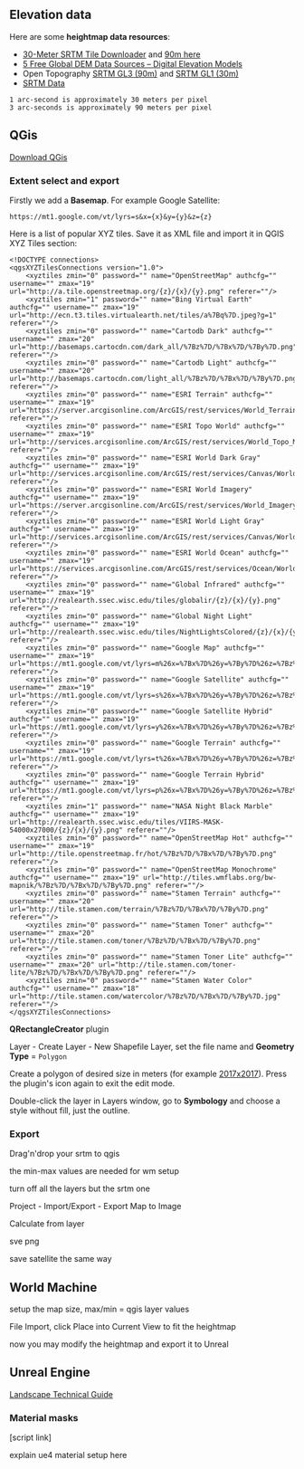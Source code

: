 
## Elevation data

Here are some __heightmap data resources__:

- [30-Meter SRTM Tile Downloader](https://dwtkns.com/srtm30m/) and [90m here](http://dwtkns.com/srtm/)
- [5 Free Global DEM Data Sources – Digital Elevation Models](https://gisgeography.com/free-global-dem-data-sources/)
- Open Topography [SRTM GL3 (90m)](http://opentopo.sdsc.edu/raster?opentopoID=OTSRTM.042013.4326.1) and [SRTM GL1 (30m)](http://opentopo.sdsc.edu/raster?opentopoID=OTSRTM.082015.4326.1)
- [SRTM Data](http://srtm.csi.cgiar.org/srtmdata/)

```
1 arc-second is approximately 30 meters per pixel
3 arc-seconds is approximately 90 meters per pixel
```

## QGis

[Download QGis](https://qgis.org/en/site/forusers/download.html)

### Extent select and export

Firstly we add a __Basemap__. For example Google Satellite:
```
https://mt1.google.com/vt/lyrs=s&x={x}&y={y}&z={z}
```

Here is a list of popular XYZ tiles. Save it as XML file and import it in QGIS XYZ Tiles section:
```
<!DOCTYPE connections>
<qgsXYZTilesConnections version="1.0">
    <xyztiles zmin="0" password="" name="OpenStreetMap" authcfg="" username="" zmax="19" url="http://a.tile.openstreetmap.org/{z}/{x}/{y}.png" referer=""/>
    <xyztiles zmin="1" password="" name="Bing Virtual Earth" authcfg="" username="" zmax="19" url="http://ecn.t3.tiles.virtualearth.net/tiles/a%7Bq%7D.jpeg?g=1" referer=""/>
    <xyztiles zmin="0" password="" name="Cartodb Dark" authcfg="" username="" zmax="20" url="http://basemaps.cartocdn.com/dark_all/%7Bz%7D/%7Bx%7D/%7By%7D.png" referer=""/>
    <xyztiles zmin="0" password="" name="Cartodb Light" authcfg="" username="" zmax="20" url="http://basemaps.cartocdn.com/light_all/%7Bz%7D/%7Bx%7D/%7By%7D.png" referer=""/>
    <xyztiles zmin="0" password="" name="ESRI Terrain" authcfg="" username="" zmax="19" url="https://server.arcgisonline.com/ArcGIS/rest/services/World_Terrain_Base/MapServer/tile/%7Bz%7D/%7By%7D/%7Bx%7D" referer=""/>
    <xyztiles zmin="0" password="" name="ESRI Topo World" authcfg="" username="" zmax="19" url="http://services.arcgisonline.com/ArcGIS/rest/services/World_Topo_Map/MapServer/tile/%7Bz%7D/%7By%7D/%7Bx%7D" referer=""/>
    <xyztiles zmin="0" password="" name="ESRI World Dark Gray" authcfg="" username="" zmax="19" url="http://services.arcgisonline.com/ArcGIS/rest/services/Canvas/World_Dark_Gray_Base/MapServer/tile/%7Bz%7D/%7By%7D/%7Bx%7D" referer=""/>
    <xyztiles zmin="0" password="" name="ESRI World Imagery" authcfg="" username="" zmax="19" url="https://server.arcgisonline.com/ArcGIS/rest/services/World_Imagery/MapServer/tile/%7Bz%7D/%7By%7D/%7Bx%7D" referer=""/>
    <xyztiles zmin="0" password="" name="ESRI World Light Gray" authcfg="" username="" zmax="19" url="http://services.arcgisonline.com/ArcGIS/rest/services/Canvas/World_Light_Gray_Base/MapServer/tile/%7Bz%7D/%7By%7D/%7Bx%7D" referer=""/>
    <xyztiles zmin="0" password="" name="ESRI World Ocean" authcfg="" username="" zmax="19" url="https://services.arcgisonline.com/ArcGIS/rest/services/Ocean/World_Ocean_Base/MapServer/tile/%7Bz%7D/%7By%7D/%7Bx%7D" referer=""/>
    <xyztiles zmin="0" password="" name="Global Infrared" authcfg="" username="" zmax="19" url="http://realearth.ssec.wisc.edu/tiles/globalir/{z}/{x}/{y}.png" referer=""/>
    <xyztiles zmin="0" password="" name="Global Night Light" authcfg="" username="" zmax="19" url="http://realearth.ssec.wisc.edu/tiles/NightLightsColored/{z}/{x}/{y}.png" referer=""/>
    <xyztiles zmin="0" password="" name="Google Map" authcfg="" username="" zmax="19" url="https://mt1.google.com/vt/lyrs=m%26x=%7Bx%7D%26y=%7By%7D%26z=%7Bz%7D" referer=""/>
    <xyztiles zmin="0" password="" name="Google Satellite" authcfg="" username="" zmax="19" url="https://mt1.google.com/vt/lyrs=s%26x=%7Bx%7D%26y=%7By%7D%26z=%7Bz%7D" referer=""/>
    <xyztiles zmin="0" password="" name="Google Satellite Hybrid" authcfg="" username="" zmax="19" url="https://mt1.google.com/vt/lyrs=y%26x=%7Bx%7D%26y=%7By%7D%26z=%7Bz%7D" referer=""/>
    <xyztiles zmin="0" password="" name="Google Terrain" authcfg="" username="" zmax="19" url="https://mt1.google.com/vt/lyrs=t%26x=%7Bx%7D%26y=%7By%7D%26z=%7Bz%7D" referer=""/>
    <xyztiles zmin="0" password="" name="Google Terrain Hybrid" authcfg="" username="" zmax="19" url="https://mt1.google.com/vt/lyrs=p%26x=%7Bx%7D%26y=%7By%7D%26z=%7Bz%7D" referer=""/>
    <xyztiles zmin="1" password="" name="NASA Night Black Marble" authcfg="" username="" zmax="19" url="http://realearth.ssec.wisc.edu/tiles/VIIRS-MASK-54000x27000/{z}/{x}/{y}.png" referer=""/>
    <xyztiles zmin="0" password="" name="OpenStreetMap Hot" authcfg="" username="" zmax="19" url="http://tile.openstreetmap.fr/hot/%7Bz%7D/%7Bx%7D/%7By%7D.png" referer=""/>
    <xyztiles zmin="0" password="" name="OpenStreetMap Monochrome" authcfg="" username="" zmax="19" url="http://tiles.wmflabs.org/bw-mapnik/%7Bz%7D/%7Bx%7D/%7By%7D.png" referer=""/>
    <xyztiles zmin="0" password="" name="Stamen Terrain" authcfg="" username="" zmax="20" url="http://tile.stamen.com/terrain/%7Bz%7D/%7Bx%7D/%7By%7D.png" referer=""/>
    <xyztiles zmin="0" password="" name="Stamen Toner" authcfg="" username="" zmax="20" url="http://tile.stamen.com/toner/%7Bz%7D/%7Bx%7D/%7By%7D.png" referer=""/>
    <xyztiles zmin="0" password="" name="Stamen Toner Lite" authcfg="" username="" zmax="20" url="http://tile.stamen.com/toner-lite/%7Bz%7D/%7Bx%7D/%7By%7D.png" referer=""/>
    <xyztiles zmin="0" password="" name="Stamen Water Color" authcfg="" username="" zmax="18" url="http://tile.stamen.com/watercolor/%7Bz%7D/%7Bx%7D/%7By%7D.jpg" referer=""/>
</qgsXYZTilesConnections>
```

__QRectangleCreator__ plugin

Layer - Create Layer - New Shapefile Layer, set the file name and __Geometry Type__ = `Polygon`

Create a polygon of desired size in meters (for example [2017x2017](https://docs.unrealengine.com/en-US/Engine/Landscape/TechnicalGuide/index.html)). Press the plugin's icon again to exit the edit mode.

Double-click the layer in Layers window, go to __Symbology__ and choose a style without fill, just the outline.

### Export

Drag'n'drop your srtm to qgis

the min-max values are needed for wm setup

turn off all the layers but the srtm one

Project - Import/Export - Export Map to Image

Calculate from layer

sve png

save satellite the same way

## World Machine

setup the map size, max/min = qgis layer values

File Import, click Place into Current View to fit the heightmap

now you may modify the heightmap and export it to Unreal

## Unreal Engine

[Landscape Technical Guide](https://docs.unrealengine.com/en-US/Engine/Landscape/TechnicalGuide/index.html)

### Material masks

[script link]

explain ue4 material setup here